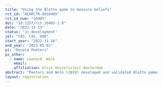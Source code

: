 ```yaml
---
title: "Using the Blotto game to measure beliefs"
rct_id: "AEARCTR-0010405"
rct_id_num: "10405"
doi: "10.1257/rct.10405-1.0"
date: "2022-11-13"
status: "in_development"
jel: "C83, C91, D80"
start_year: "2022-11-16"
end_year: "2023-05-01"
pi: "Ronald Peeters"
pi_other:
  - name: Leonard  Wolk
    email: 
    affiliation: Vrije Universiteit Amsterdam
abstract: "Peeters and Wolk (2019) developed and validated Blotto games to elicit expectations. In their experiments they apply their games to elicit expectations about termination times of a time series process. Given that in many studies expectations are elicited on beliefs and norms about behavior, in this study we apply the most successful Blotto game of Peeters and Wolk (2019) to expectations about behaviour, and do this in the context of the Ultimatum Game. To be precise, we apply the Blotto game to measure beliefs about behaviour and beliefs about beliefs about behavior in this game. The former applies to measuring beliefs about verifiable events, the latter about unverifiable events. In the analysis we will particularly focus on the quality of the measured beliefs in the context of the “wisdom of the few” rather than the “wisdom of the crowd”."
layout: registration
---
```


